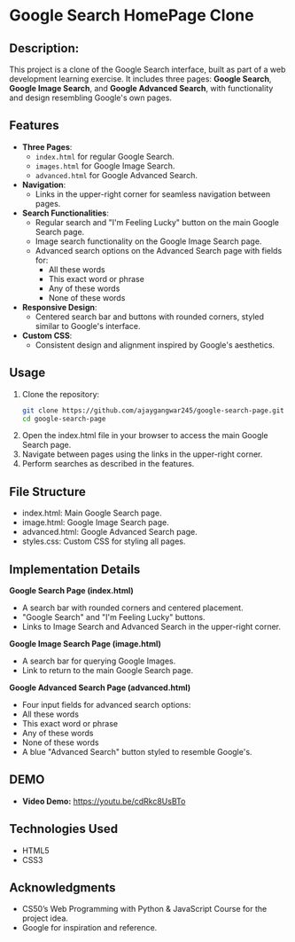 # Google Search HomePage Clone

## Description:

This project is a clone of the Google Search interface, built as part of a web development learning exercise. It includes three pages: **Google Search**, **Google Image Search**, and **Google Advanced Search**, with functionality and design resembling Google's own pages.

## Features

- **Three Pages**:
  - `index.html` for regular Google Search.
  - `images.html` for Google Image Search.
  - `advanced.html` for Google Advanced Search.
- **Navigation**:
  - Links in the upper-right corner for seamless navigation between pages.
- **Search Functionalities**:
  - Regular search and "I'm Feeling Lucky" button on the main Google Search page.
  - Image search functionality on the Google Image Search page.
  - Advanced search options on the Advanced Search page with fields for:
    - All these words
    - This exact word or phrase
    - Any of these words
    - None of these words
- **Responsive Design**:
  - Centered search bar and buttons with rounded corners, styled similar to Google's interface.
- **Custom CSS**:
  - Consistent design and alignment inspired by Google's aesthetics.

## Usage

1. Clone the repository:
    ```bash
   git clone https://github.com/ajaygangwar245/google-search-page.git
   cd google-search-page
2. Open the index.html file in your browser to access the main Google Search page.
3. Navigate between pages using the links in the upper-right corner.
4. Perform searches as described in the features.

## File Structure
- index.html: Main Google Search page.
- image.html: Google Image Search page.
- advanced.html: Google Advanced Search page.
- styles.css: Custom CSS for styling all pages.

## Implementation Details
**Google Search Page (index.html)**
- A search bar with rounded corners and centered placement.
- "Google Search" and "I'm Feeling Lucky" buttons.
- Links to Image Search and Advanced Search in the upper-right corner.

**Google Image Search Page (image.html)**
- A search bar for querying Google Images.
- Link to return to the main Google Search page.

**Google Advanced Search Page (advanced.html)**
- Four input fields for advanced search options:
- All these words
- This exact word or phrase
- Any of these words
- None of these words
- A blue "Advanced Search" button styled to resemble Google's.

## DEMO
- **Video Demo:** https://youtu.be/cdRkc8UsBTo

## Technologies Used
- HTML5
- CSS3

## Acknowledgments
- CS50’s Web Programming with Python & JavaScript Course for the project idea.
- Google for inspiration and reference.